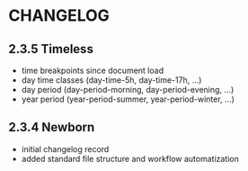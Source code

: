 # CHANGELOG

## 2.3.5 Timeless

- time breakpoints since document load
- day time classes (day-time-5h, day-time-17h, ...)
- day period (day-period-morning, day-period-evening, ...)
- year period (year-period-summer, year-period-winter, ...)

## 2.3.4 Newborn

- initial changelog record
- added standard file structure and workflow automatization
